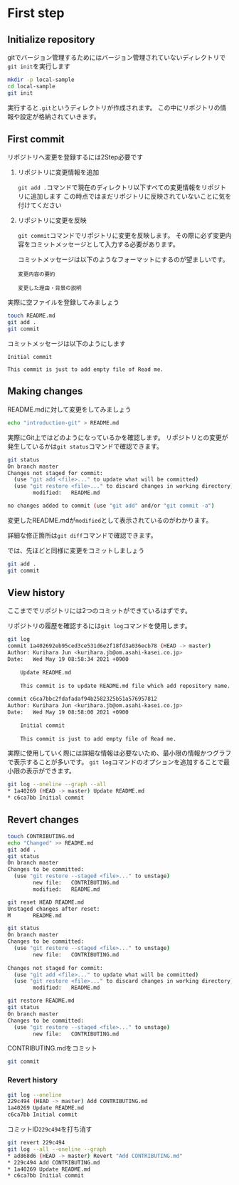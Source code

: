 # First step

## Initialize repository

gitでバージョン管理するためにはバージョン管理されていないディレクトリで`git init`を実行します

```bash
mkdir -p local-sample
cd local-sample
git init
```

実行すると`.git`というディレクトリが作成されます。
この中にリポジトリの情報や設定が格納されていきます。

## First commit

リポジトリへ変更を登録するには2Step必要です

1. リポジトリに変更情報を追加

    `git add .`コマンドで現在のディレクトリ以下すべての変更情報をリポジトリに追加します
    この時点ではまだリポジトリに反映されていないことに気を付けてください

2. リポジトリに変更を反映

    `git commit`コマンドでリポジトリに変更を反映します。
    その際に必ず変更内容をコミットメッセージとして入力する必要があります。

    コミットメッセージは以下のようなフォーマットにするのが望ましいです。

    ```text
    変更内容の要約
    
    変更した理由・背景の説明
    ```

実際に空ファイルを登録してみましょう

``` bash
touch README.md
git add .
git commit
```

コミットメッセージは以下のようにします

```text
Initial commit

This commit is just to add empty file of Read me.
```

## Making changes

README.mdに対して変更をしてみましょう

```bash
echo "introduction-git" > README.md
```

実際にGit上ではどのようになっているかを確認します。
リポジトリとの変更が発生しているかは`git status`コマンドで確認できます。

```bash
git status
On branch master
Changes not staged for commit:
  (use "git add <file>..." to update what will be committed)
  (use "git restore <file>..." to discard changes in working directory)
        modified:   README.md

no changes added to commit (use "git add" and/or "git commit -a")
```

変更したREADME.mdが`modified`として表示されているのがわかります。

詳細な修正箇所は`git diff`コマンドで確認できます。

では、先ほどと同様に変更をコミットしましょう

``` bash
git add .
git commit
```

## View history

ここまででリポジトリには2つのコミットができているはずです。

リポジトリの履歴を確認するには`git log`コマンドを使用します。

```bash
git log
commit 1a402692eb95ced3ce531d6e2f18fd3a036ecb78 (HEAD -> master)      
Author: Kurihara Jun <kurihara.jb@om.asahi-kasei.co.jp>               
Date:   Wed May 19 08:58:34 2021 +0900                                
                                                                      
    Update README.md                                                  
                                                                      
    This commit is to update README.md file which add repository name.
                                                                      
commit c6ca7bbc2fdafadaf94b2582325b51a576957812                       
Author: Kurihara Jun <kurihara.jb@om.asahi-kasei.co.jp>               
Date:   Wed May 19 08:58:00 2021 +0900                                
                                                                      
    Initial commit                                                    
                                                                      
    This commit is just to add empty file of Read me.                 
```

実際に使用していく際には詳細な情報は必要ないため、最小限の情報かつグラフで表示することが多いです。
`git log`コマンドのオプションを追加することで最小限の表示ができます。

```bash
git log --oneline --graph --all           
* 1a40269 (HEAD -> master) Update README.md
* c6ca7bb Initial commit                   
```

## Revert changes

```bash
touch CONTRIBUTING.md
echo "Changed" >> README.md
git add .
git status
On branch master                                   
Changes to be committed:                           
  (use "git restore --staged <file>..." to unstage)
        new file:   CONTRIBUTING.md                
        modified:   README.md                      
```

```bash
git reset HEAD README.md
Unstaged changes after reset:
M       README.md            
```

```bash
git status
On branch master                                                       
Changes to be committed:                                               
  (use "git restore --staged <file>..." to unstage)                    
        new file:   CONTRIBUTING.md                                    
                                                                       
Changes not staged for commit:                                         
  (use "git add <file>..." to update what will be committed)           
  (use "git restore <file>..." to discard changes in working directory)
        modified:   README.md                                          
```

``` bash
git restore README.md
git status
On branch master                                   
Changes to be committed:                           
  (use "git restore --staged <file>..." to unstage)
        new file:   CONTRIBUTING.md                
```

CONTRIBUTING.mdをコミット

```bash
git commit
```

### Revert history

```bash
git log --oneline
229c494 (HEAD -> master) Add CONTRIBUTING.md
1a40269 Update README.md                    
c6ca7bb Initial commit                      
```

コミットID`229c494`を打ち消す

```bash
git revert 229c494
git log --all --oneline --graph
* ad868d6 (HEAD -> master) Revert "Add CONTRIBUTING.md"
* 229c494 Add CONTRIBUTING.md                          
* 1a40269 Update README.md                             
* c6ca7bb Initial commit                               
```
